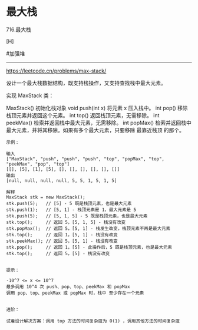 # 最大栈


716.最大栈

[H]

#加强堆 

---
https://leetcode.cn/problems/max-stack/

设计一个最大栈数据结构，既支持栈操作，又支持查找栈中最大元素。

实现 MaxStack 类：

MaxStack() 初始化栈对象
void push(int x) 将元素 x 压入栈中。
int pop() 移除栈顶元素并返回这个元素。
int top() 返回栈顶元素，无需移除。
int peekMax() 检索并返回栈中最大元素，无需移除。
int popMax() 检索并返回栈中最大元素，并将其移除。如果有多个最大元素，只要移除 最靠近栈顶 的那个。
 
```
示例：

输入
["MaxStack", "push", "push", "push", "top", "popMax", "top", "peekMax", "pop", "top"]
[[], [5], [1], [5], [], [], [], [], [], []]
输出
[null, null, null, null, 5, 5, 1, 5, 1, 5]

解释
MaxStack stk = new MaxStack();
stk.push(5);   // [5] - 5 既是栈顶元素，也是最大元素
stk.push(1);   // [5, 1] - 栈顶元素是 1，最大元素是 5
stk.push(5);   // [5, 1, 5] - 5 既是栈顶元素，也是最大元素
stk.top();     // 返回 5，[5, 1, 5] - 栈没有改变
stk.popMax();  // 返回 5，[5, 1] - 栈发生改变，栈顶元素不再是最大元素
stk.top();     // 返回 1，[5, 1] - 栈没有改变
stk.peekMax(); // 返回 5，[5, 1] - 栈没有改变
stk.pop();     // 返回 1，[5] - 此操作后，5 既是栈顶元素，也是最大元素
stk.top();     // 返回 5，[5] - 栈没有改变
 

提示：

-10^7 <= x <= 10^7
最多调用 10^4 次 push、pop、top、peekMax 和 popMax
调用 pop、top、peekMax 或 popMax 时，栈中 至少存在一个元素
 

进阶： 

试着设计解决方案：调用 top 方法的时间复杂度为 O(1) ，调用其他方法的时间复杂度
```